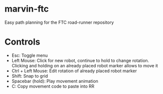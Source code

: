 # marvin-ftc
Easy path planning for the FTC road-runner repository

# Controls
- Esc: Toggle menu
- Left Mouse: Click for new robot, continue to hold to change rotation. Clicking and holding on an already placed robot marker allows to move it
- Ctrl + Left Mouse: Edit rotation of already placed robot marker
- Shift: Snap to grid
- Spacebar (hold): Play movement animation
- C: Copy movement code to paste into RR
